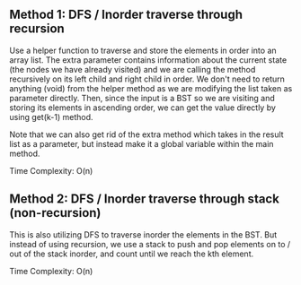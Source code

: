 ## Method 1: DFS / Inorder traverse through recursion

Use a helper function to traverse and store the elements in order into an array list. The extra parameter contains information about the current state (the nodes we have already visited) and we are calling the method recursively on its left child and right child in order. We don't need to return anything (void) from the helper method as we are modifying the list taken as parameter directly. Then, since the input is a BST so we are visiting and storing its elements in ascending order, we can get the value directly by using get(k-1) method.

Note that we can also get rid of the extra method which takes in the result list as a parameter, but instead make it a global variable within the main method.

Time Complexity: O(n)

## Method 2: DFS / Inorder traverse through stack (non-recursion)

This is also utilizing DFS to traverse inorder the elements in the BST. But instead of using recursion, we use a stack to push and pop elements on to / out of the stack inorder, and count until we reach the kth element.

Time Complexity: O(n)

